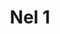 ---
title: 'Nel 1'
description: ''
credit: 'Place Holder'
style: 'French Country'
project: ''
type: 'photo'
pathToImage: '/gallery/nel-1.jpg'
...